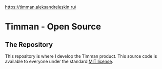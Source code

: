 https://timman.aleksandreleskin.ru/

# Timman - Open Source

## The Repository

This repository is where I develop the Timman product.
This source code is available to everyone under the standard [MIT license](https://github.com/git/git-scm.com/blob/master/MIT-LICENSE.txt).
